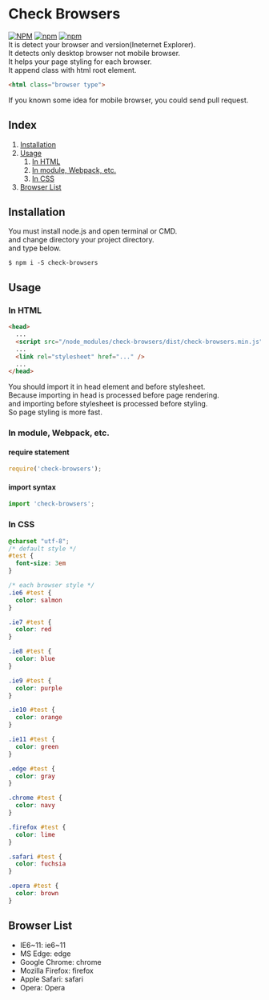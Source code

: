 # Check Browsers
[![NPM](https://nodei.co/npm/check-browsers.png)](https://www.npmjs.com/package/check-browsers)
[![npm](https://img.shields.io/npm/dt/check-browsers.svg?style=plastic)]()
[![npm](https://img.shields.io/npm/v/check-browsers.svg?style=plastic)]()  
It is detect your browser and version(Ineternet Explorer).  
It detects only desktop browser not mobile browser.  
It helps your page styling for each browser.  
It append class with html root element.  
```html
<html class="browser type">
```
If you known some idea for mobile browser, you could send pull request.

## Index
1. [Installation](#installation)
2. [Usage](#usage)
    1. [In HTML](#in-html)
    2. [In module, Webpack, etc.](#in-module-webpack-etc)
    3. [In CSS](#in-css)
3. [Browser List](#browser-list)

## Installation
You must install node.js and open terminal or CMD.  
and change directory your project directory.  
and type below.
```
$ npm i -S check-browsers
```

## Usage
### In HTML
```html
<head>
  ...
  <script src="/node_modules/check-browsers/dist/check-browsers.min.js"></script>
  ...
  <link rel="stylesheet" href="..." />
  ...
</head>
```
You should import it in head element and before stylesheet.  
Because importing in head is processed before page rendering.  
and importing before stylesheet is processed before styling.  
So page styling is more fast.

### In module, Webpack, etc.
#### require statement
```javascript
require('check-browsers');
```

#### import syntax
```javascript
import 'check-browsers';
```

### In CSS
```css
@charset "utf-8";
/* default style */
#test {
  font-size: 3em
}

/* each browser style */
.ie6 #test {
  color: salmon
}

.ie7 #test {
  color: red
}

.ie8 #test {
  color: blue
}

.ie9 #test {
  color: purple
}

.ie10 #test {
  color: orange
}

.ie11 #test {
  color: green
}

.edge #test {
  color: gray
}

.chrome #test {
  color: navy
}

.firefox #test {
  color: lime
}

.safari #test {
  color: fuchsia
}

.opera #test {
  color: brown
}
```

## Browser List
* IE6~11: ie6~11
* MS Edge: edge
* Google Chrome: chrome
* Mozilla Firefox: firefox
* Apple Safari: safari
* Opera: Opera